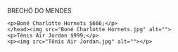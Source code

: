 <!DOCTYPE html>
<html lang="PT">
<head>
    <meta charset="UTF-8">
    <meta http-equiv="X-UA-Compatible" content="IE=edge">
    <meta name="viewport" content="width=device-width, initial-scale=1.0">
    <title>www.brechodomendes.com.br</title>
   
<body>
                 <p>BRECHÓ DO MENDES</p>
    
    <p>Boné Charlotte Hornets $666;</p>
    </head><img src="Boné Charlotte Hornets.jpg" alt="">
    <p>Tênis Air Jordan $999;</p>
    <p><img src="Tênis Air Jordan.jpg" alt=""></p>
    
</body>
</html>
